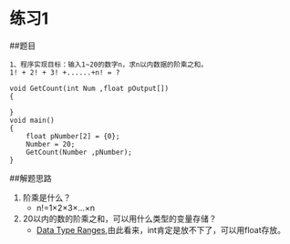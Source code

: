 ﻿# 练习1

##题目
```
1、程序实现目标：输入1~20的数字n，求n以内数据的阶乘之和。
1! + 2! + 3! +......+n! = ?

void GetCount(int Num ,float pOutput[])
{

}
void main()
{
    float pNumber[2] = {0};
    Number = 20;
    GetCount(Number ,pNumber);
}
```
##解题思路
1. 阶乘是什么？
   - n!=1×2×3×...×n
2. 20以内的数的阶乘之和，可以用什么类型的变量存储？
   - [Data Type Ranges](https://docs.microsoft.com/en-us/cpp/cpp/data-type-ranges?view=vs-2019),由此看来，int肯定是放不下了，可以用float存放。